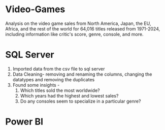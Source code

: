 # Video-Games

Analysis on the video game sales from North America, Japan, the EU, Africa, and the rest of the world for 64,016 titles released from 1971-2024, including information like critic's score, genre, console, and more.

# SQL Server
1. Imported data from the csv file to sql server
2. Data Cleaning- removing and renaming the columns, changing the datatypes and removing the duplicates
3. Found some insights -
   1. Which titles sold the most worldwide?
   2. Which years had the highest and lowest sales?
   3. Do any consoles seem to specialize in a particular genre?

# Power BI
   
